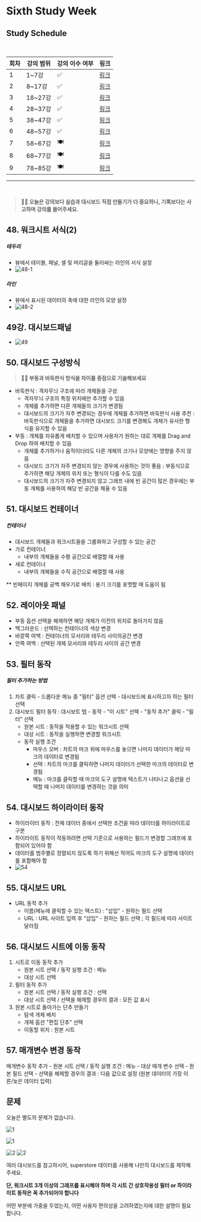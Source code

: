 # Sixth Study Week


## Study Schedule
<br>

| 회차 | 강의 범위   | 강의 이수 여부 | 링크                                                                                                     |
|------|-------------|----------------|--------------------------------------------------------------------------------------------------------|
| 1    | 1~7강       | ✅              | [링크](https://www.youtube.com/watch?v=AXkaUrJs-Ko&list=PL87tgIIryGsa5vdz6MsaOEF8PK-YqK3fz&index=84)    |
| 2    | 8~17강      | ✅              | [링크](https://www.youtube.com/watch?v=AXkaUrJs-Ko&list=PL87tgIIryGsa5vdz6MsaOEF8PK-YqK3fz&index=75)    |
| 3    | 18~27강     | ✅              | [링크](https://www.youtube.com/watch?v=AXkaUrJs-Ko&list=PL87tgIIryGsa5vdz6MsaOEF8PK-YqK3fz&index=65)    |
| 4    | 28~37강     | ✅              | [링크](https://www.youtube.com/watch?v=e6J0Ljd6h44&list=PL87tgIIryGsa5vdz6MsaOEF8PK-YqK3fz&index=55)    |
| 5    | 38~47강     | ✅              | [링크](https://www.youtube.com/watch?v=AXkaUrJs-Ko&list=PL87tgIIryGsa5vdz6MsaOEF8PK-YqK3fz&index=45)    |
| 6    | 48~57강     | ✅              | [링크](https://www.youtube.com/watch?v=AXkaUrJs-Ko&list=PL87tgIIryGsa5vdz6MsaOEF8PK-YqK3fz&index=35)    |
| 7    | 58~67강     | 🍽️             | [링크](https://www.youtube.com/watch?v=AXkaUrJs-Ko&list=PL87tgIIryGsa5vdz6MsaOEF8PK-YqK3fz&index=25)    |
| 8    | 68~77강     | 🍽️             | [링크](https://www.youtube.com/watch?v=AXkaUrJs-Ko&list=PL87tgIIryGsa5vdz6MsaOEF8PK-YqK3fz&index=15)    |
| 9    | 78~85강     | 🍽️             | [링크](https://www.youtube.com/watch?v=AXkaUrJs-Ko&list=PL87tgIIryGsa5vdz6MsaOEF8PK-YqK3fz&index=5)     |
---

<br/>
<!-- 여기까진 그대로 둬 주세요-->

> **🧞‍♀️ 오늘은 강의보다 실습과 대시보드 직접 만들기가 더 중요하니, 기록보다는 사고하며 강의를 들어주세요.**

## 48. 워크시트 서식(2)

<!-- 워크시트에 관해 본 강의에서 알게 된 점을 적어주세요 -->

##### 테두리
- 뷰에서 테이블, 패널, 셀 및 머리글을 둘러싸는 라인의 서식 설정
- ![48-1](../Tableau/png/6th/48-1.png)

##### 라인
- 뷰에서 표시된 데이터의 축에 대한 라인의 모양 설정
- ![48-2](../Tableau/png/6th/48-2.png)

## 49강. 대시보드패널

<!-- 대시보드패널 강의에서 알게 된 점을 적어주세요. -->

- ![49](../Tableau/png/6th/49.png)

## 50. 대시보드 구성방식

<!-- 알게 된 점을 적고, 아래 질문에 답해보세요 :) -->

> **🧞‍♀️ 부동과 바둑판식 방식을 차이를 중점으로 기술해보세요**

- 바둑판식 : 격자무늬 구조에 따라 개체들을 구성
    - 격자무늬 구조의 특정 위치에만 추가할 수 있음
    - 개체를 추가하면 다른 개체들의 크기가 변경됨
    - 대시보드의 크기가 자주 변경되는 경우에 개체를 추가하면 바둑판식 사용 추천 : 바둑판식으로 개체들을 추가하면 대시보드 크기를 변경해도 개체가 유사한 형식을 유지할 수 있음
- 부동 : 개체를 자유롭게 배치할 수 있으며 사용자가 원하는 대로 개체를 Drag and Drop 하여 배치할 수 있음
    - 개체를 추가하거나 움직이더라도 다른 개체의 크기나 모양에는 영향을 주지 않음
    - 대시보드 크기가 자주 변경되지 않는 경우에 사용하는 것이 좋음 :  부동식으로 추가하면 해당 개체의 위치 또는 형식이 다를 수도 있음
    - 대시보드의 크기가 자주 변경되지 않고 그래프 내에 빈 공간이 많은 경우에는 부동 개체를 사용하여 해당 빈 공간을 채울 수 있음

## 51. 대시보드 컨테이너

##### 컨테이너
- 대시보드 개체들과 워크시트들을 그룹화하고 구성할 수 있는 공간
- 가로 컨테이너
    - 내부의 개체들을 수평 공간으로 배열할 때 사용
- 세로 컨테이너
    - 내부의 개체들을 수직 공간으로 배열할 때 사용

** 빈페이지 개체를 공백 채우기로 배치 : 용기 크기를 포맷할 때 도움이 됨

## 52. 레이아웃 패널

- 부동 옵션 선택을 해제하면 해당 개체가 이전의 위치로 돌아가지 않음
- 백그라운드 : 선택하는 컨테이너의 색상 변경
- 바깥쪽 여백 : 컨테이너의 모서리와 테두리 사이의공간 변경
- 안쪽 여백 : 선택된 개체 모서리와 테두리 사이의 공간 변경

## 53. 필터 동작

<!-- 필터 동작에 대해 알게 된 점을 적어주세요 -->

##### 필터 추가하는 방법
1. 차트 클릭 - 드롭다운 메뉴 중 "필터" 옵션 선택 - 대시보드에 표시하고자 하는 필터 선택
2. 대시보드 필터 동작 : 대시보트 탭 - 동작 - "이 시트" 선택 - "동작 추가" 클릭 - "필터" 선택
    - 원본 시트 : 동작을 적용할 수 있는 워크시트 선택
    - 대상 시트 : 동작을 실행하면 변경할 워크시트
    - 동작 실행 조건
        - 마우스 오버 : 차트의 마크 위에 마우스를 놓으면 나머지 데이터가 해당 마크의 데이터로 변경됨
        - 선택 : 차트의 마크를 클릭하면 나머지 데이터가 선택한 마크의 데이터로 변경됨
        - 메뉴 : 마크를 클릭할 때 마크의 도구 설명에 텍스트가 나타나고 옵션을 선택할 때 나머지 데이터를 변경하는 것을 의미

## 54. 대시보드 하이라이터 동작

<!-- 하이라이터에 대해 알게 된 점을 적어주세요 -->

- 하이라이터 동작 : 전체 데이터 중에서 선택한 조건을 따라 데이터를 하이라이트로 구분
- 하이라이트 동작이 작동하려면 선택 기준으로 사용하는 필드가 변경할 그래프에 포함되어 있어야 함
- 데이터를 범주별로 정렬되지 않도록 하기 위해선 적어도 마크의 도구 설명에 데이터를 포함해야 함
- ![54](../Tableau/png/6th/54.png)

## 55. 대시보드 URL

<!-- URL에 대해 알게 된 점을 적어주세요 -->

- URL 동작 추가
    - 이름(메뉴에 클릭할 수 있는 텍스트) : "삽입" - 원하는 필드 선택
    - URL : URL 사이트 입력 후 "삽입" - 원하는 필드 선택 ; 각 필드에 따라 사이트 달라짐

## 56. 대시보드 시트에 이동 동작

<!-- 대시보드 시트에 이동에 대해 알게 된 점을 적어주세요!-->

1. 시트로 이동 동작 추가
    - 원본 시트 선택 / 동작 실행 조건 : 메뉴
    - 대상 시트 선택
2. 필터 동작 추가
    - 원본 시트 선택 / 동작 실행 조건 : 선택
    - 대상 시트 선택 / 선택을 해제할 경우의 결과 : 모든 값 표시
3. 원본 시트로 돌아가는 단추 만들기
    - 탐색 개체 배치
    - 개체 옵션 "편집 단추" 선택
    - 이동할 위치 : 원본 시트

## 57. 매개변수 변경 동작

<!-- 매개변수 변경 동작에 대해 알게 된 점을 적어주세요!-->

매개변수 동작 추가
    - 원본 시트 선택 / 동작 실행 조건 : 메뉴
    - 대상 매개 변수 선택
    - 원본 필드 선택
    - 선택을 해제할 경우의 결과 : 다음 값으로 설정 (원본 데이터의 가장 이른/늦은 데이터 입력)


## 문제

오늘은 별도의 문제가 없습니다. 

![1](../study/img/3rd%20study/1688556627184.png)

![1](../study/img/3rd%20study/Global%20SuperStore%20Dashboard.png)

![2](../study/img/3rd%20study/images.jpeg)
![2](../study/img/3rd%20study/maxresdefault.jpg)

여러 대시보드를 참고하시어, superstore 데이터를 사용해 나만의 대시보드를 제작해주세요.

**단, 워크시트 3개 이상의 그래프를 표시해야 하며 각 시트 간 상호작용성 필터 or 하이라이트 동작은 꼭 추가되어야 합니다**

어떤 부분에 가중을 두었는지, 어떤 사용자 편의성을 고려하였는지에 대한 설명이 필요합니다.

